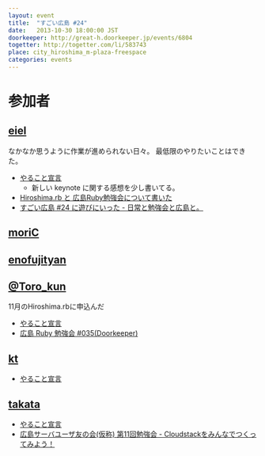 ```yaml
---
layout: event
title:  "すごい広島 #24"
date:   2013-10-30 18:00:00 JST
doorkeeper: http://great-h.doorkeeper.jp/events/6804
togetter: http://togetter.com/li/583743
place: city_hiroshima_m-plaza-freespace
categories: events
---
```


# 参加者

## [eiel](https://github.com/eiel)

なかなか思うように作業が進められない日々。
最低限のやりたいことはできた。

* [やること宣言](https://github.com/great-h/great-h.github.io/issues/380)
  * 新しい keynote に関する感想を少し書いてる。
* [Hiroshima.rb と 広島Ruby勉強会について書いた](https://gist.github.com/eiel/7234071)
* [すごい広島 #24 に遊びにいった - 日常と勉強会と広島と。](http://eielh-life.tumblr.com/post/65526520160/)


## [moriC](https://github.com/moriC)

## [enofujityan](http://twitter.com/enofujityan)

## [@Toro_kun](https://twitter.com/Toro_kun)

11月のHiroshima.rbに申込んだ

* [やること宣言](https://github.com/great-h/great-h.github.io/issues/382)
* [広島 Ruby 勉強会 #035(Doorkeeper)](http://hiroshimarb.doorkeeper.jp/events/6624)

## [kt](https://twitter.com/kt_kyoto)

* [やること宣言](https://github.com/great-h/great-h.github.io/issues/377)

## [takata](https://github.com/takata)

* [やること宣言](https://github.com/great-h/great-h.github.io/issues/383)
* [広島サーバユーザ友の会(仮称) 第11回勉強会 - Cloudstackをみんなでつくってみよう！](http://atnd.org/events/45041)
